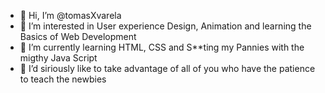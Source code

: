 - 👋 Hi, I’m @tomasXvarela
- 👀 I’m interested in User experience Design, Animation and learning the Basics of Web Development
- 🌱 I’m currently learning HTML, CSS and S**ting my Pannies with the migthy Java Script
- 💞️ I’d siriously like to take advantage of all of you who have the patience to teach the newbies

<!---
tomasXvarela/tomasXvarela is a ✨ special ✨ repository because its `README.md` (this file) appears on your GitHub profile.
You can click the Preview link to take a look at your changes.
--->
